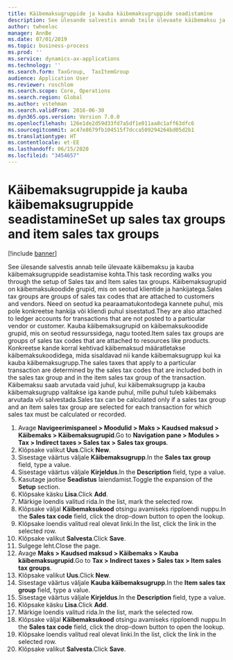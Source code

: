 ```yaml
---
title: Käibemaksugruppide ja kauba käibemaksugruppide seadistamine
description: See ülesande salvestis annab teile ülevaate käibemaksu ja kauba käibemaksugruppide seadistamise kohta.
author: twheeloc
manager: AnnBe
ms.date: 07/01/2019
ms.topic: business-process
ms.prod: ''
ms.service: dynamics-ax-applications
ms.technology: ''
ms.search.form: TaxGroup,  TaxItemGroup
audience: Application User
ms.reviewer: roschlom
ms.search.scope: Core, Operations
ms.search.region: Global
ms.author: vstehman
ms.search.validFrom: 2016-06-30
ms.dyn365.ops.version: Version 7.0.0
ms.openlocfilehash: 126e1de2d59d33fd7a5df1e011aa8c1aff63dfc6
ms.sourcegitcommit: ac47e8679fb104515f7dcca509294264bd05d2b1
ms.translationtype: HT
ms.contentlocale: et-EE
ms.lasthandoff: 06/15/2020
ms.locfileid: "3454657"
---
```

# <a name="set-up-sales-tax-groups-and-item-sales-tax-groups"></a><span data-ttu-id="81564-103">Käibemaksugruppide ja kauba käibemaksugruppide seadistamine</span><span class="sxs-lookup"><span data-stu-id="81564-103">Set up sales tax groups and item sales tax groups</span></span>

[!include [banner](../../includes/banner.md)]

<span data-ttu-id="81564-104">See ülesande salvestis annab teile ülevaate käibemaksu ja kauba käibemaksugruppide seadistamise kohta.</span><span class="sxs-lookup"><span data-stu-id="81564-104">This task recording walks you through the setup of Sales tax and Item sales tax groups.</span></span> <span data-ttu-id="81564-105">Käibemaksugrupid on käibemaksukoodide grupid, mis on seotud klientide ja hankijatega.</span><span class="sxs-lookup"><span data-stu-id="81564-105">Sales tax groups are groups of sales tax codes that are attached to customers and vendors.</span></span> <span data-ttu-id="81564-106">Need on seotud ka pearaamatukontodega kannete puhul, mis pole konkreetse hankija või kliendi puhul sisestatud.</span><span class="sxs-lookup"><span data-stu-id="81564-106">They are also attached to ledger accounts for transactions that are not posted to a particular vendor or customer.</span></span>  <span data-ttu-id="81564-107">Kauba käibemaksugrupid on käibemaksukoodide grupid, mis on seotud ressurssidega, nagu tooted.</span><span class="sxs-lookup"><span data-stu-id="81564-107">Item sales tax groups are groups of sales tax codes that are attached to resources like products.</span></span>  <span data-ttu-id="81564-108">Konkreetse kande korral kehtivad käibemaksud määratletakse käibemaksukoodidega, mida sisaldavad nii kande käibemaksugrupp kui ka kauba käibemaksugrupp.</span><span class="sxs-lookup"><span data-stu-id="81564-108">The sales taxes that apply to a particular transaction are determined by the sales tax codes that are included both in the sales tax group and in the item sales tax group of the transaction.</span></span>  <span data-ttu-id="81564-109">Käibemaksu saab arvutada vaid juhul, kui käibemaksugrupp ja kauba käibemaksugrupp valitakse iga kande puhul, mille puhul tuleb käibemaks arvutada või salvestada.</span><span class="sxs-lookup"><span data-stu-id="81564-109">Sales tax can be calculated only if a sales tax group and an item sales tax group are selected for each transaction for which sales tax must be calculated or recorded.</span></span>  

1. <span data-ttu-id="81564-110">Avage **Navigeerimispaneel > Moodulid > Maks > Kaudsed maksud > Käibemaks > Käibemaksugrupid**.</span><span class="sxs-lookup"><span data-stu-id="81564-110">Go to **Navigation pane > Modules > Tax > Indirect taxes > Sales tax > Sales tax groups**.</span></span>
2. <span data-ttu-id="81564-111">Klõpsake valikut **Uus**.</span><span class="sxs-lookup"><span data-stu-id="81564-111">Click **New**.</span></span>
3. <span data-ttu-id="81564-112">Sisestage väärtus väljale **Käibemaksugrupp**.</span><span class="sxs-lookup"><span data-stu-id="81564-112">In the **Sales tax group** field, type a value.</span></span>
4. <span data-ttu-id="81564-113">Sisestage väärtus väljale **Kirjeldus**.</span><span class="sxs-lookup"><span data-stu-id="81564-113">In the **Description** field, type a value.</span></span>
5. <span data-ttu-id="81564-114">Kasutage jaotise **Seadistus** laiendamist.</span><span class="sxs-lookup"><span data-stu-id="81564-114">Toggle the expansion of the **Setup** section.</span></span>
6. <span data-ttu-id="81564-115">Klõpsake käsku **Lisa**.</span><span class="sxs-lookup"><span data-stu-id="81564-115">Click **Add**.</span></span>
7. <span data-ttu-id="81564-116">Märkige loendis valitud rida.</span><span class="sxs-lookup"><span data-stu-id="81564-116">In the list, mark the selected row.</span></span>
8. <span data-ttu-id="81564-117">Klõpsake väljal **Käibemaksukood** otsingu avamiseks ripploendi nuppu.</span><span class="sxs-lookup"><span data-stu-id="81564-117">In the **Sales tax code** field, click the drop-down button to open the lookup.</span></span>
9. <span data-ttu-id="81564-118">Klõpsake loendis valitud real olevat linki.</span><span class="sxs-lookup"><span data-stu-id="81564-118">In the list, click the link in the selected row.</span></span>
10. <span data-ttu-id="81564-119">Klõpsake valikut **Salvesta**.</span><span class="sxs-lookup"><span data-stu-id="81564-119">Click **Save**.</span></span>
11. <span data-ttu-id="81564-120">Sulgege leht.</span><span class="sxs-lookup"><span data-stu-id="81564-120">Close the page.</span></span>
12. <span data-ttu-id="81564-121">Avage **Maks > Kaudsed maksud > Käibemaks > Kauba käibemaksugrupid**.</span><span class="sxs-lookup"><span data-stu-id="81564-121">Go to **Tax > Indirect taxes > Sales tax > Item sales tax groups**.</span></span>
13. <span data-ttu-id="81564-122">Klõpsake valikut **Uus**.</span><span class="sxs-lookup"><span data-stu-id="81564-122">Click **New**.</span></span>
14. <span data-ttu-id="81564-123">Sisestage väärtus väljale **Kauba käibemaksugrupp**.</span><span class="sxs-lookup"><span data-stu-id="81564-123">In the **Item sales tax group** field, type a value.</span></span>
15. <span data-ttu-id="81564-124">Sisestage väärtus väljale **Kirjeldus**.</span><span class="sxs-lookup"><span data-stu-id="81564-124">In the **Description** field, type a value.</span></span>
16. <span data-ttu-id="81564-125">Klõpsake käsku **Lisa**.</span><span class="sxs-lookup"><span data-stu-id="81564-125">Click **Add**.</span></span>
17. <span data-ttu-id="81564-126">Märkige loendis valitud rida.</span><span class="sxs-lookup"><span data-stu-id="81564-126">In the list, mark the selected row.</span></span>
18. <span data-ttu-id="81564-127">Klõpsake väljal **Käibemaksukood** otsingu avamiseks ripploendi nuppu.</span><span class="sxs-lookup"><span data-stu-id="81564-127">In the **Sales tax code** field, click the drop-down button to open the lookup.</span></span>
19. <span data-ttu-id="81564-128">Klõpsake loendis valitud real olevat linki.</span><span class="sxs-lookup"><span data-stu-id="81564-128">In the list, click the link in the selected row.</span></span>
20. <span data-ttu-id="81564-129">Klõpsake valikut **Salvesta**.</span><span class="sxs-lookup"><span data-stu-id="81564-129">Click **Save**.</span></span>

